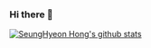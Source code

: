 ### Hi there 👋

<!--
**WhiteHyun/WhiteHyun** is a ✨ _special_ ✨ repository because its `README.md` (this file) appears on your GitHub profile.

Here are some ideas to get you started:

- 🔭 I’m currently working on ...
- 🌱 I’m currently learning javascript...
- 👯 I’m looking to collaborate on ...
- 🤔 I’m looking for help with ...
- 💬 Ask me about ...
- 📫 How to reach me: ...
- 😄 Pronouns: ...
- ⚡ Fun fact: ...
-->
[![SeungHyeon Hong's github stats](https://github-readme-stats.vercel.app/api?username=WhiteHyun)](https://github.com/anuraghazra/github-readme-stats)
